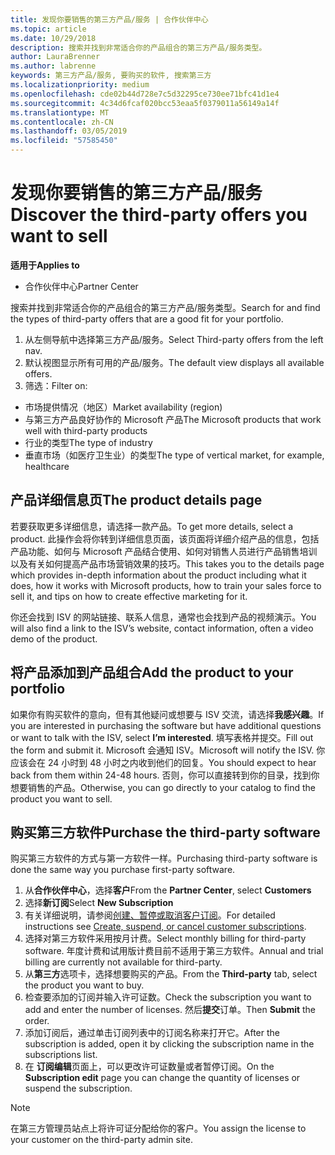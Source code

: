 ```yaml
---
title: 发现你要销售的第三方产品/服务 | 合作伙伴中心
ms.topic: article
ms.date: 10/29/2018
description: 搜索并找到非常适合你的产品组合的第三方产品/服务类型。
author: LauraBrenner
ms.author: labrenne
keywords: 第三方产品/服务, 要购买的软件, 搜索第三方
ms.localizationpriority: medium
ms.openlocfilehash: cde02b44d728e7c5d32295ce730ee71bfc41d1e4
ms.sourcegitcommit: 4c34d6fcaf020bcc53eaa5f0379011a56149a14f
ms.translationtype: MT
ms.contentlocale: zh-CN
ms.lasthandoff: 03/05/2019
ms.locfileid: "57585450"
---
```

# <a name="discover-the-third-party-offers-you-want-to-sell"></a><span data-ttu-id="d11f4-104">发现你要销售的第三方产品/服务</span><span class="sxs-lookup"><span data-stu-id="d11f4-104">Discover the third-party offers you want to sell</span></span>

<span data-ttu-id="d11f4-105">**适用于**</span><span class="sxs-lookup"><span data-stu-id="d11f4-105">**Applies to**</span></span>

-  <span data-ttu-id="d11f4-106">合作伙伴中心</span><span class="sxs-lookup"><span data-stu-id="d11f4-106">Partner Center</span></span>

<span data-ttu-id="d11f4-107">搜索并找到非常适合你的产品组合的第三方产品/服务类型。</span><span class="sxs-lookup"><span data-stu-id="d11f4-107">Search for and find the types of third-party offers that are a good fit for your portfolio.</span></span> 

1.  <span data-ttu-id="d11f4-108">从左侧导航中选择第三方产品/服务。</span><span class="sxs-lookup"><span data-stu-id="d11f4-108">Select Third-party offers from the left nav.</span></span> 
2.  <span data-ttu-id="d11f4-109">默认视图显示所有可用的产品/服务。</span><span class="sxs-lookup"><span data-stu-id="d11f4-109">The default view displays all available offers.</span></span> 
3.  <span data-ttu-id="d11f4-110">筛选：</span><span class="sxs-lookup"><span data-stu-id="d11f4-110">Filter on:</span></span>

- <span data-ttu-id="d11f4-111">市场提供情况（地区）</span><span class="sxs-lookup"><span data-stu-id="d11f4-111">Market availability (region)</span></span>
- <span data-ttu-id="d11f4-112">与第三方产品良好协作的 Microsoft 产品</span><span class="sxs-lookup"><span data-stu-id="d11f4-112">The Microsoft products that work well with third-party products</span></span>
- <span data-ttu-id="d11f4-113">行业的类型</span><span class="sxs-lookup"><span data-stu-id="d11f4-113">The type of industry</span></span>
- <span data-ttu-id="d11f4-114">垂直市场（如医疗卫生业）的类型</span><span class="sxs-lookup"><span data-stu-id="d11f4-114">The type of vertical market, for example, healthcare</span></span>

## <a name="the-product-details-page"></a><span data-ttu-id="d11f4-115">产品详细信息页</span><span class="sxs-lookup"><span data-stu-id="d11f4-115">The product details page</span></span>

<span data-ttu-id="d11f4-116">若要获取更多详细信息，请选择一款产品。</span><span class="sxs-lookup"><span data-stu-id="d11f4-116">To get more details, select a product.</span></span> <span data-ttu-id="d11f4-117">此操作会将你转到详细信息页面，该页面将详细介绍产品的信息，包括产品功能、如何与 Microsoft 产品结合使用、如何对销售人员进行产品销售培训以及有关如何提高产品市场营销效果的技巧。</span><span class="sxs-lookup"><span data-stu-id="d11f4-117">This takes you to the details page which provides in-depth information about the product including what it does, how it works with Microsoft products, how to train your sales force to sell it, and tips on how to create effective marketing for it.</span></span> 

<span data-ttu-id="d11f4-118">你还会找到 ISV 的网站链接、联系人信息，通常也会找到产品的视频演示。</span><span class="sxs-lookup"><span data-stu-id="d11f4-118">You will also find a link to the ISV’s website, contact information, often a video demo of the product.</span></span> 

## <a name="add-the-product-to-your-portfolio"></a><span data-ttu-id="d11f4-119">将产品添加到产品组合</span><span class="sxs-lookup"><span data-stu-id="d11f4-119">Add the product to your portfolio</span></span>

<span data-ttu-id="d11f4-120">如果你有购买软件的意向，但有其他疑问或想要与 ISV 交流，请选择**我感兴趣**。</span><span class="sxs-lookup"><span data-stu-id="d11f4-120">If you are interested in purchasing the software but have additional questions or want to talk with the ISV, select **I’m interested**.</span></span> <span data-ttu-id="d11f4-121">填写表格并提交。</span><span class="sxs-lookup"><span data-stu-id="d11f4-121">Fill out the form and submit it.</span></span> <span data-ttu-id="d11f4-122">Microsoft 会通知 ISV。</span><span class="sxs-lookup"><span data-stu-id="d11f4-122">Microsoft will notify the ISV.</span></span> <span data-ttu-id="d11f4-123">你应该会在 24 小时到 48 小时之内收到他们的回复。</span><span class="sxs-lookup"><span data-stu-id="d11f4-123">You should expect to hear back from them within 24-48 hours.</span></span> <span data-ttu-id="d11f4-124">否则，你可以直接转到你的目录，找到你想要销售的产品。</span><span class="sxs-lookup"><span data-stu-id="d11f4-124">Otherwise, you can go directly to your catalog to find the product you want to sell.</span></span>

## <a name="purchase-the-third-party-software"></a><span data-ttu-id="d11f4-125">购买第三方软件</span><span class="sxs-lookup"><span data-stu-id="d11f4-125">Purchase the third-party software</span></span>

<span data-ttu-id="d11f4-126">购买第三方软件的方式与第一方软件一样。</span><span class="sxs-lookup"><span data-stu-id="d11f4-126">Purchasing third-party software is done the same way you purchase first-party software.</span></span> 

1. <span data-ttu-id="d11f4-127">从**合作伙伴中心**，选择**客户**</span><span class="sxs-lookup"><span data-stu-id="d11f4-127">From the **Partner Center**, select **Customers**</span></span>
2. <span data-ttu-id="d11f4-128">选择**新订阅**</span><span class="sxs-lookup"><span data-stu-id="d11f4-128">Select **New Subscription**</span></span>
3. <span data-ttu-id="d11f4-129">有关详细说明，请参阅[创建、暂停或取消客户订阅](create-a-new-subscription.md)。</span><span class="sxs-lookup"><span data-stu-id="d11f4-129">For detailed instructions see [Create, suspend, or cancel customer subscriptions](create-a-new-subscription.md).</span></span>
4.  <span data-ttu-id="d11f4-130">选择对第三方软件采用按月计费。</span><span class="sxs-lookup"><span data-stu-id="d11f4-130">Select monthly billing for third-party software.</span></span> <span data-ttu-id="d11f4-131">年度计费和试用版计费目前不适用于第三方软件。</span><span class="sxs-lookup"><span data-stu-id="d11f4-131">Annual and trial billing are currently not available for third-party.</span></span>
5.  <span data-ttu-id="d11f4-132">从**第三方**选项卡，选择想要购买的产品。</span><span class="sxs-lookup"><span data-stu-id="d11f4-132">From the **Third-party** tab, select the product you want to buy.</span></span>
6.  <span data-ttu-id="d11f4-133">检查要添加的订阅并输入许可证数。</span><span class="sxs-lookup"><span data-stu-id="d11f4-133">Check the subscription you want to add and enter the number of licenses.</span></span> <span data-ttu-id="d11f4-134">然后**提交**订单。</span><span class="sxs-lookup"><span data-stu-id="d11f4-134">Then **Submit** the order.</span></span>
7.  <span data-ttu-id="d11f4-135">添加订阅后，通过单击订阅列表中的订阅名称来打开它。</span><span class="sxs-lookup"><span data-stu-id="d11f4-135">After the subscription is added, open it by clicking the subscription name in the subscriptions list.</span></span> 
8.  <span data-ttu-id="d11f4-136">在 **订阅编辑**页面上，可以更改许可证数量或者暂停订阅。</span><span class="sxs-lookup"><span data-stu-id="d11f4-136">On the **Subscription edit** page you can change the quantity of licenses or suspend the subscription.</span></span>

> [!NOTE]  
>  <span data-ttu-id="d11f4-137">在第三方管理员站点上将许可证分配给你的客户。</span><span class="sxs-lookup"><span data-stu-id="d11f4-137">You assign the license to your customer on the third-party admin site.</span></span>

    


